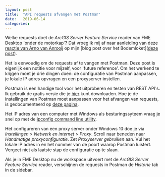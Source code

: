 ```yaml
---
layout: post
title:  "API requests afvangen met Postman"
date:   2019-06-14
categories: 
---
```



Welke requests doet de _ArcGIS Server Feature Service_ reader van FME Desktop 'onder de motorkap'? Dat vroeg ik mij af naar aanleiding van deze [reactie van Arno van Anrooij](https://www.linkedin.com/feed/update/urn:li:activity:6539908644769718272/?commentUrn=urn%3Ali%3Acomment%3A%28activity%3A6539908644769718272%2C6541268229413830656%29) op mijn [blog post over het Bodemloket]([deze post]({{site.url}}/2019/06/05/Hergebruik-van-bodemkwaliteitsgegevens.html)).

Het is eenvoudig om de requests af te vangen met Postman. Deze post is eigenlijk een notitie voor mijzelf, voor 'future reference'. Om het werkend te krijgen moet je drie dingen doen: de configuratie van Postman aanpassen, je lokale IP adres opvragen en een proxyserver instellen.

Postman is een handige tool voor het uitproberen en testen van REST API's. Ik gebruik de gratis versie die je [hier](https://www.getpostman.com/downloads/) kunt downloaden. Hoe je de instellingen van Postman moet aanpassen voor het afvangen van requests, is gedocumenteerd op [deze pagina](https://learning.getpostman.com/docs/postman/sending_api_requests/capturing_http_requests).

Het IP adres van een computer met Windows als besturingssyteem vraag je snel op met de [ipconfig command line utility](https://www.lifewire.com/ip-config-818377).

Het configureren van een proxy server onder Windows 10 doe je via _Instellingen_ > _Netwerk en internet_ > _Proxy_. Scroll naar beneden naar _Handmatige proxyconfiguratie_. Zet _Proxyserver gebruiken_ aan. Vul het lokale IP adres in en het nummer van de poort waarop Postman luistert. Vergeet niet als laatste stap de configuratie op te slaan.

Als je in FME Desktop nu de workspace uitvoert met de _ArcGIS Server Feature Service_ reader, verschijnen de requests in Postman de _Historie_ tab in de sidebar.
